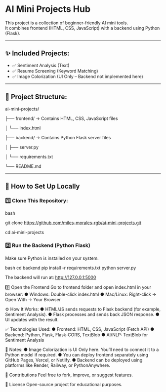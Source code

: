 
# AI Mini Projects Hub

This project is a collection of beginner-friendly AI mini tools.  
It combines frontend (HTML, CSS, JavaScript) with a backend using Python (Flask).

---

## ✨ Included Projects:
- ✅ Sentiment Analysis (Text)
- ✅ Resume Screening (Keyword Matching)
- ✅ Image Colorization (UI Only – Backend not implemented here)

---

## 📁 Project Structure:

ai-mini-projects/

├── frontend/ → Contains HTML, CSS, JavaScript files

│ └── index.html

├── backend/ → Contains Python Flask server files

│ ├── server.py

│ └── requirements.txt

└── README.md 

---

## 🚀 How to Set Up Locally

### 1️⃣ Clone This Repository:

bash

git clone https://github.com/miles-morales-rgb/ai-mini-projects.git

cd ai-mini-projects

### 2️⃣ Run the Backend (Python Flask)

Make sure Python is installed on your system.

bash
cd backend
pip install -r requirements.txt
python server.py

The backend will run at:
http://127.0.0.1:5000

3️⃣ Open the Frontend
Go to frontend folder and open index.html in your browser:
● Windows: Double-click index.html
● Mac/Linux: Right-click → Open With → Your Browser

⚙️ How It Works:
● HTML/JS sends requests to Flask backend (for example, Sentiment Analysis).
● Flask processes and sends back JSON response.
● UI updates with the result.

✅ Technologies Used:
● Frontend: HTML, CSS, JavaScript (Fetch API)
● Backend: Python, Flask, Flask-CORS, TextBlob
● AI/NLP: TextBlob for Sentiment Analysis

📢 Notes:
● Image Colorization is UI Only here. You’ll need to connect it to a Python model if required.
● You can deploy frontend separately using GitHub Pages, Vercel, or Netlify.
● Backend can be deployed using platforms like Render, Railway, or PythonAnywhere.

🤝 Contributions
Feel free to fork, improve, or suggest features.

📄 License 
Open-source project for educational purposes.
